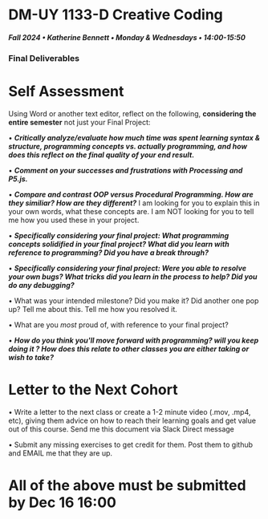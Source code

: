 # DM-UY 1133-D Creative Coding
##### Fall 2024 • Katherine Bennett • Monday & Wednesdays • 14:00-15:50


### Final Deliverables

# Self Assessment

Using Word or another text editor, reflect on the following, **considering the entire semester** not just your Final Project: 

• ***Critically analyze/evaluate how much time was spent learning syntax & structure, programming concepts vs. actually programming, and how does this reflect on the final quality of your end result.***

• ***Comment on your successes and frustrations with Processing and P5.js.***

• ***Compare and contrast OOP versus Procedural Programming. How are they similiar? How are they different?*** I am looking for you to explain this in your own words, what these concepts are. I am NOT looking for you to tell me how you used these in your project.


• ***Specifically considering your final project: What programming concepts solidified in your final project? What did you learn with reference to programming? Did you have a break through?***

• ***Specifically considering your final project: Were you able to resolve your own bugs? What tricks did you learn in the process to help? Did you do any debugging?*** 

• What was your intended milestone? Did you make it? Did another one pop up? Tell me about this. Tell me how you resolved it.

• What are you *most* proud of, with reference to your final project?


• ***How do you think you'll move forward with programming? will you keep doing it ? How does this relate to other classes you are either taking or wish to take?*** 


# Letter to the Next Cohort

• Write a letter to the next class or create a 1-2 minute video (.mov, .mp4, etc), giving them advice on how to reach their learning goals and get value out of this course. Send me this document via Slack Direct message


• Submit any missing exercises to get credit for them. Post them to github and EMAIL me that they are up.



# All of the above must be submitted by Dec 16 16:00 